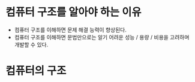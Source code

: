 # 컴퓨터 구조를 알아야 하는 이유

* 컴퓨터 구조를 이해하면 <a>문제 해결</a> 능력이 향상된다.
* 컴퓨터 구조를 이해하면 문법만으로는 알기 어려운 <a>성능 / 용량 / 비용</a>을 고려하며 개발할 수 있다.


# 컴퓨터의 구조